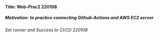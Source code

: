 #### Title: Web-Prac2 220108
##### Motivation: to practice connecting Github-Actions and AWS EC2 server 
###### Set runner and Success to CI/CD 220108
